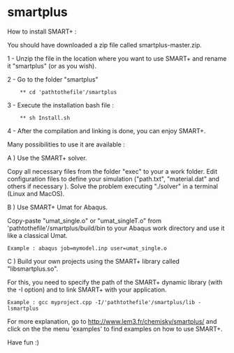 # smartplus

How to install SMART+ :

You should have downloaded a zip file called smartplus-master.zip.

1 - Unzip the file in the location where you want to use SMART+ and rename it "smartplus" (or as you wish).

2 - Go to the folder "smartplus"

        ** cd 'pathtothefile'/smartplus

3 - Execute the installation bash file :

        ** sh Install.sh

4 - After the compilation and linking is done, you can enjoy SMART+.

Many possibilities to use it are available :

A ) Use the SMART+ solver.

Copy all necessary files from the folder "exec" to your a work folder. 
Edit configuration files to define your simulation ("path.txt", "material.dat" and others if necessary ).
Solve the problem executing "./solver" in a terminal (Linux and MacOS).

B ) Use SMART+ Umat for Abaqus. 

Copy-paste "umat_single.o" or "umat_singleT.o" from 'pathtothefile'/smartplus/build/bin to your Abaqus work directory and use it like a classical Umat.
    
	Example : abaqus job=mymodel.inp user=umat_single.o

C ) Build your own projects using the SMART+ library called "libsmartplus.so".

For this, you need to specify the path of the SMART+ dynamic library (with the -I option) and to link SMART+ with your application.
    
	Example : gcc myproject.cpp -I/'pathtothefile'/smartplus/lib -lsmartplus

For more explanation, go to http://www.lem3.fr/chemisky/smartplus/ and click on the  the menu 'examples' to find examples on how to use SMART+.

Have fun :)
